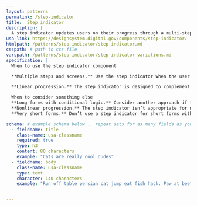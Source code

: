 ```yaml
---
layout: patterns
permalink: /step-indicator
title:  Step indicator
description: |
  A step indicator updates users on their progress through a multi-step process.
usa-link: https://designsystem.digital.gov/components/step-indicator/
htmlpath: /patterns/step-indicator/step-indicator.md
csspath: # path to ccs file
varspath: /patterns/step-indicator/step-indicator-variations.md
specification: |
  When to use the step indicator component

  **Multiple steps and screens.** Use the step indicator when the user is working through a form or process that will span several different pages that can be organized into three or more high-level steps or chapters. This helps users understand the progression of long forms and reduces uncertainty as they complete each screen.

  **Linear progression.** The step indicator is designed to complement standard back/next navigation in a linear sequence, not to be navigation of its own.

  When to consider something else
  **Long forms with conditional logic.** Consider another approach if the number of steps might change due to user input.
  **Nonlinear progression.** The step indicator isn’t appropriate for nonlinear forms or interactions that might be completed in any order.
  **Very short forms.** Don’t use a step indicator for short forms without chapters or sections. If a form or process has fewer than three sections, don’t use a step indicator.

schema: # example schema below .. repeat sets for as many fields as you have
  - fieldname: title
    class-name: usa-classname
    required: true
    type: h3
    content: 80 characters
    example: "Cats are really cool dudes"
  - fieldname: body
    class-name: usa-classname
    type: text
    character: 140 characters
    example: "Run off table persian cat jump eat fish hack. Paw at beetle and eat it before it gets away demand"


---
```

<!--- if extra information is needed for this pattern, write here in Markdown. -->
<!--- to learn markdown format go to https://docs.github.com/en/github/writing-on-github/basic-writing-and-formatting-syntax -->



